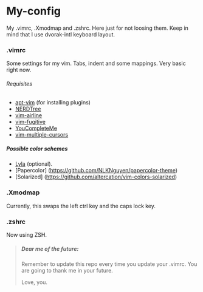# **My-config**
My .vimrc, .Xmodmap and .zshrc. Here just for not loosing them. Keep in mind that I use dvorak-intl keyboard layout.


### .vimrc
Some settings for my vim. Tabs, indent and some mappings. Very basic right now.

###### Requisites
+ [apt-vim](https://github.com/egalpin/apt-vim) (for installing plugins)
+ [NERDTree](https://github.com/scrooloose/nerdtree)
+ [vim-airline](https://github.com/vim-airline/vim-airline)
+ [vim-fugitive](https://github.com/tpope/vim-fugitive.git)
+ [YouCompleteMe](https://github.com/Valloric/YouCompleteMe)
+ [vim-multiple-cursors](https://github.com/terryma/vim-multiple-cursors)

##### Possible color schemes
+ [Lyla](https://github.com/encody/vim-colors) (optional).
+ [Papercolor] (https://github.com/NLKNguyen/papercolor-theme) 
+ [Solarized] (https://github.com/altercation/vim-colors-solarized)

### .Xmodmap
Currently, this swaps the left ctrl key and the caps lock key.

### .zshrc
Now using ZSH. 

>##### _Dear me of the future:_
>Remember to update this repo every time you update your .vimrc. You are going to thank me in your future.
>
>Love, you.
